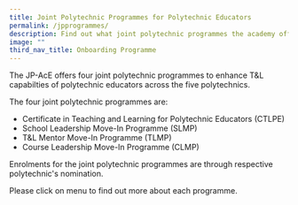 ```yaml
---
title: Joint Polytechnic Programmes for Polytechnic Educators
permalink: /jpprogrammes/
description: Find out what joint polytechnic programmes the academy offers!
image: ""
third_nav_title: Onboarding Programme
---
```


The JP-AcE offers four joint polytechnic programmes to enhance T&L capabilties of polytechnic educators across the five polytechnics.

The four joint polytechnic programmes are:
* Certificate in Teaching and Learning for Polytechnic Educators (CTLPE)
* School Leadership Move-In Programme (SLMP)
* T&L Mentor Move-In Programme (TLMP)
* Course Leadership Move-In Programme (CLMP)

Enrolments for the joint polytechnic programmes are through respective polytechnic's nomination.

Please click on menu to find out more about each programme.